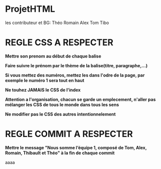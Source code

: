 # ProjetHTML
les contributeur et BG:
Théo
Romain
Alex
Tom
Tibo

# REGLE CSS A RESPECTER
**Mettre son prenom au début de chaque balise**

**Faire suivre le prénom par le thème de la balise(titre, paragraphe,...)**

**Si vous mettez des numéros, mettez les dans l'odre de la page, par exemple le numéro 1 sera tout en haut**

**Ne touhez JAMAIS le CSS de l'index**

**Attention a l'organisation, chacun se garde un emplecement, n'aller pas mélanger les CSS de tous le monde dans tous les sens**

**Ne modifier pas le CSS des autres intentionnelement**

# REGLE COMMIT A RESPECTER 
**Mettre le message "Nous somme l’équipe 1, composé de Tom, Alex, Romain, Thibault et Théo" à la fin de chaque commit**


aaaa